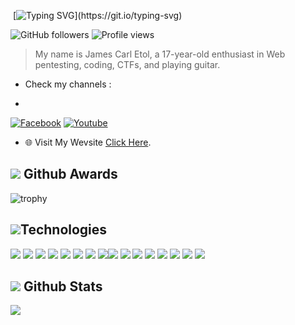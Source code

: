 
&nbsp;[![Typing SVG](http://readme-typing-svg.herokuapp.com?color=00F700&size=36&multiline=true&width=970&height=60&lines=Hello+there%2C+fellow+%3Chackers%2F%3E+and+%3Ccoderz%2F%3E!)](https://git.io/typing-svg)

![GitHub followers](https://img.shields.io/github/followers/T3rr8us-P4nk?label=Followers&style=for-the-badge&logo=github)
![Profile views](https://komarev.com/ghpvc/?username=T3rr8us-P4nk&label=Profile%20views&color=0e75b6&style=flat)

> My name is James Carl Etol, a 17-year-old enthusiast in Web pentesting, coding, CTFs, and playing guitar.
- Check my channels :
- <p align="left">
<a href="https://www.facebook.com/jamescarl.retiza.9"><img title="Facebook" src="https://img.shields.io/badge/Facebook-blue?style=for-the-badge&logo=facebook"></a>
<a href="https://www.youtube.com/@imjcdev"><img title="Youtube" src="https://img.shields.io/badge/Youtube-red?style=for-the-badge&logo=youtube"></a>
* 🌐 Visit My Wevsite [Click Here](https://www.imjcdev.online/).

## <img src="https://img.icons8.com/nolan/25/github.png"/> Github Awards



  
![trophy](https://github-profile-trophy.vercel.app/?username=T3rr8us-P4nk&row=2&column=3)  
  
## <img src="https://img.icons8.com/nolan/25/computer.png"/>Technologies
<img src="https://img.icons8.com/color/48/000000/html-5--v1.png"/> <img src="https://img.icons8.com/color/48/000000/css3.png"/> <img src="https://img.icons8.com/color/48/000000/bootstrap.png"/> <img src="https://img.icons8.com/color/48/000000/php.png"> <img src="https://img.icons8.com/color/48/000000/python.png"/> <img src="https://img.icons8.com/color/48/000000/c-plus-plus-logo.png"/> <img src="https://img.icons8.com/doodle/48/000000/console--v2.png"/> <img src="https://img.icons8.com/color/48/000000/old-vmware-logo.png"/><img src="https://img.icons8.com/color/48/000000/virtualbox.png"/> <img src="https://img.icons8.com/fluent/48/000000/sublime-text.png"/> <img src="https://img.icons8.com/fluent/github"> <img src="https://img.icons8.com/color/48/000000/parrot.png"> <img src="https://img.icons8.com/color/48/000000/kali-linux.png"> <img src="https://img.icons8.com/color/48/000000/ubuntu.png"> <img src="https://img.icons8.com/color/48/000000/linux.png"> <img src="https://img.icons8.com/fluent/48/000000/windows-10.png">

## <img src="https://camo.githubusercontent.com/d3acf8f60da8454efb902d2333dc3d6b4ecbf00e4dd5bee5b358d1a5f125acc1/68747470733a2f2f696d672e69636f6e73382e636f6d2f6e6f6c616e2f32362f6769746875622e706e67"/> Github Stats
<img src="https://github-readme-stats.vercel.app/api?username=T3rr8us-P4nk&&show_icons=true&title_color=ffffff&icon_color=bb2acf&text_color=daf7dc&bg_color=151515"/>


